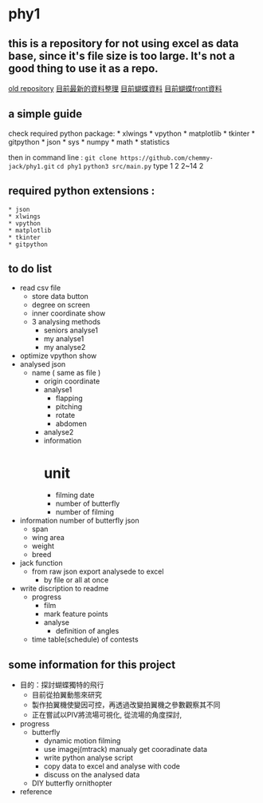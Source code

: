 # phy1
## this is a repository for not using excel as data base, since it's file size is too large. It's not a good thing to use it as a repo. 
[old repository](https://github.com/chemmy-jack/phy)
[目前最新的資料整理](https://docs.google.com/spreadsheets/d/1CANEBRG2YRJyrXlpOOC52pnUBJTdqH6G90x_D38qdVU/edit?usp=sharing)
[目前蝴蝶資料](https://docs.google.com/spreadsheets/d/1zfbFTa0ONDA5KLNcvF6RCnSnSxjnCh9jZJ9CPZcXeJA/edit?usp=sharing)
[目前蝴蝶front資料](https://docs.google.com/spreadsheets/d/1cpXIM-xyUM_NZUEXTr3m5iaQ-iiMJKjRhuRAytge0l8/edit?usp=sharing)

## a simple guide
check required python package:
	* xlwings
	* vpython
	* matplotlib
	* tkinter
	* gitpython
	* json
	* sys
	* numpy
	* math
	* statistics

then in command line : 
` git clone https://github.com/chemmy-jack/phy1.git ` 
` cd phy1 ` 
` python3 src/main.py ` 
type 1 <Enter> 2 <Enter> 2~14 <Enter> 2 <Enter> 


## required python extensions :
	* json
	* xlwings
	* vpython
	* matplotlib
	* tkinter
	* gitpython

## to do list 
* read csv file 
	* store data button
	* degree on screen
	* inner coordinate show 
	* 3 analysing methods
		* seniors analyse1
		* my analyse1
		* my analyse2
* optimize vpython show
* analysed json
	* name ( same as file )
		* origin coordinate
		* analyse1
			* flapping
			* pitching
			* rotate
			* abdomen
		* analyse2
		* information
			# unit
			* filming date 
			* number of butterfly
			* number of filming
* information number of butterfly json
	* span
	* wing area
	* weight
	* breed
* jack function
	* from raw json export analysede to excel
		* by file or all at once
* write discription to readme
	* progress
		* film
		* mark feature points
		* analyse
			* definition of angles
	* time table(schedule) of contests

## some information for this project
* 目的：探討蝴蝶獨特的飛行
	* 目前從拍翼動態來研究
	* 製作拍翼機使變因可控，再透過改變拍翼機之參數觀察其不同
	* 正在嘗試以PIV將流場可視化, 從流場的角度探討,
* progress
	* butterfly
		* dynamic motion filming
		* use imagej(mtrack) manualy get cooradinate data
		* write python analyse script
		* copy data to excel and analyse with code
		* discuss on the analysed data
	* DIY butterfly ornithopter
* reference

